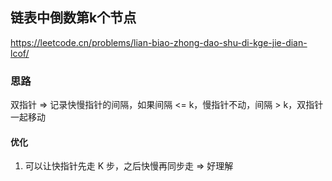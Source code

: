 ## 链表中倒数第k个节点

<https://leetcode.cn/problems/lian-biao-zhong-dao-shu-di-kge-jie-dian-lcof/>

### 思路

双指针 => 记录快慢指针的间隔，如果间隔 <= k，慢指针不动，间隔 > k，双指针一起移动

#### 优化

1. 可以让快指针先走 K 步，之后快慢再同步走 => 好理解
